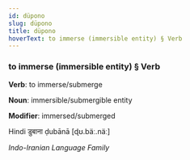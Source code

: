 ```yaml
---
id: düpono
slug: düpono
title: düpono
hoverText: to immerse (immersible entity) § Verb
---
```


### to immerse (immersible entity) § Verb

**Verb**: to immerse/submerge

**Noun**: immersible/submergible entity

**Modifier**: immersed/submerged

Hindi डुबाना ḍubānā [ɖʊ.bäː.näː]

*Indo-Iranian Language Family*